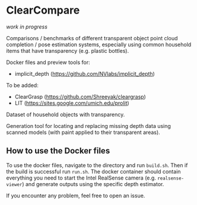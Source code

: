 # ClearCompare

_work in progress_

Comparisons / benchmarks of different transparent object point cloud completion / pose estimation systems, especially using common household items that have transparency (e.g. plastic bottles).

Docker files and preview tools for:
* implicit\_depth (https://github.com/NVlabs/implicit_depth)

To be added:
* ClearGrasp (https://github.com/Shreeyak/cleargrasp)
* LIT (https://sites.google.com/umich.edu/prolit)

Dataset of household objects with transparency.

Generation tool for locating and replacing missing depth data using scanned models (with paint applied to their transparent areas).

## How to use the Docker files

To use the docker files, navigate to the directory and run `build.sh`. Then if the build is successful run `run.sh`. The docker container should contain everything you need to start the Intel RealSense camera (e.g. `realsense-viewer`) and generate outputs using the specific depth estimator.

If you encounter any problem, feel free to open an issue.
